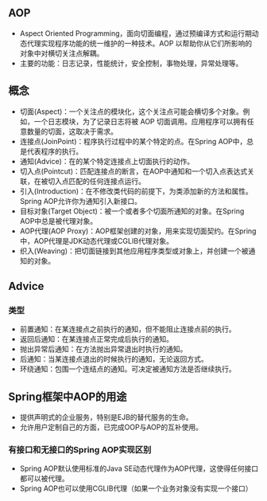 ## AOP
- Aspect Oriented Programming，面向切面编程，通过预编译方式和运行期动态代理实现程序功能的统一维护的一种技术。AOP 以帮助你从它们所影响的对象中对横切关注点解耦。
- 主要的功能：日志记录，性能统计，安全控制，事物处理，异常处理等。
## 概念
- 切面(Aspect)：一个关注点的模块化，这个关注点可能会横切多个对象。例如，一个日志模块，为了记录日志将被 AOP 切面调用。应用程序可以拥有任意数量的切面，这取决于需求。
- 连接点(JoinPoint)：程序执行过程中的某个特定的点。在Spring AOP中，总是代表程序的执行。
- 通知(Advice)：在的某个特定连接点上切面执行的动作。
- 切入点(Pointcut)：匹配连接点的断言，在AOP中通知和一个切入点表达式关联，在被切入点匹配的任何连接点运行。
- 引入(Introduction)：在不修改类代码的前提下，为类添加新的方法和属性。Spring AOP允许你为通知引入新接口。
- 目标对象(Target Object)：被一个或者多个切面所通知的对象。在Spring AOP中总是被代理对象。
- AOP代理(AOP Proxy)：AOP框架创建的对象，用来实现切面契约。在Spring中，AOP代理是JDK动态代理或CGLIB代理对象。
- 织入(Weaving)：把切面链接到其他应用程序类型或对象上，并创建一个被通知的对象。
## Advice
### 类型
- 前置通知：在某连接点之前执行的通知，但不能阻止连接点前的执行。
- 返回后通知：在某连接点正常完成后执行的通知。
- 抛出异常后通知：在方法抛出异常退出时执行的通知。
- 后通知：当某连接点退出的时候执行的通知，无论返回方式。
- 环绕通知：包围一个连结点的通知。可决定被通知方法是否继续执行。
## Spring框架中AOP的用途
- 提供声明式的企业服务，特别是EJB的替代服务的生命。
- 允许用户定制自己的方面，已完成OOP与AOP的互补使用。
### 有接口和无接口的Spring AOP实现区别
- Spring AOP默认使用标准的Java SE动态代理作为AOP代理，这使得任何接口都可以被代理。
- Spring AOP也可以使用CGLIB代理（如果一个业务对象没有实现一个接口）